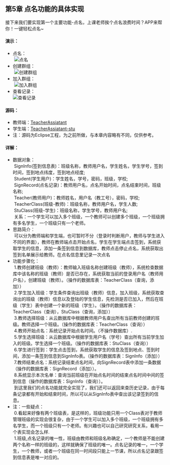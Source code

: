 ## 第5章 点名功能的具体实现
接下来我们要实现第一个主要功能-点名，上课老师挨个点名浪费时间？APP来帮你！一键轻松点名~</br>
#### 演示：
* 点名：</br>
  ![](https://github.com/weiyashuai123/TeacherAssiatant-detailed/blob/master/image/5.1demo.gif "点名")</br>
* 创建群组：</br>
  ![](https://github.com/weiyashuai123/TeacherAssiatant-detailed/blob/master/image/5.2createclass.gif "创建群组")</br>
* 加入群组：</br>
  ![](https://github.com/weiyashuai123/TeacherAssiatant-detailed/blob/master/image/5.3joinclass.gif  "加入群组")</br>
* 查看记录：</br>
  ![](https://github.com/weiyashuai123/TeacherAssiatant-detailed/blob/master/image/5.4seerecord.gif "查看记录")</br>
#### 源码：
* 教师端：[TeacherAssiatant](https://github.com/weiyashuai123/TeacherAssiatant-detailed/raw/master/src/TeacherAssistant.zip)</br>
* 学生端：[TeacherAssiatant-stu](https://github.com/weiyashuai123/TeacherAssiatant-detailed/raw/master/src/TeacherAssistant_stu.zip)</br>
* 注：源码为Eclipse工程，为之前所做，与本章内容略有不同，仅供参考。
#### 详解：
* 数据对象：</br>
  SignInfo(签到信息表)：班级名称，教师用户名，学生姓名，学生学号，签到时间，签到地点纬度，签到地点经度;</br>
  Student(学生用户)：学生姓名，学号，密码，班级，学校;</br>
  SignRecord(点名记录)：教师用户名，点名开始时间，点名结束时间，班级名称;</br>
  Teacher(教师用户)：教师姓名，用户名（教工号），密码，学校;</br>
  TeacherClass(班级-教师)：班级名称，教师用户名，学生人数;</br>
  StuClass(班级-学生)：班级名称，学生学号，教师用户名;</br>
  关系：一个学生可以加入多个班级，一个教师可以创建多个班级，一个班级拥有多名学生，一个班级只有一个老师。</br>
* 思路简介：</br>
  可以分为教师端和学生端，也可暂时不分（登录时判断用户，教师与学生进入不同的界面），教师在教师端点击开始点名，学生在学生端点击签到，系统获取学生的信息，添加一条签到信息到数据库，教师点击停止点名，系统获取出签到名单展示给教师。在点名信息里记录一次点名</br>
* 功能步骤化：</br>
  1.教师创建班级（教师）：教师输入班级名称创建班级（教师），系统检查数据库中该名称的班级（教师）是否已存在，系统获取当前的登录用户名（教师用户名），创建班级（教师）。（操作的数据库表：TeacherClass（查询，添加））</br>
  2.学生加入班级：学生条件查询出班级（教师）信息，加入班级，系统获取查询出的班级（教师）信息以及登陆的学生信息，先检测是否已加入，然后在班级（学生）表中创建一个新的班级（学生）。（操作的数据库表：TeacherClass（查询），StuClass（查询，添加））</br>
  3.教师选择班级：从云数据库中根据教师用户名查出所有当前教师创建的班级。教师选择一个班级。（操作的数据库表：TeacherClass（查询））</br>
  4.教师开始点名：系统记录开始点名时间。（不操作数据库）.</br>
  5.学生选择班级：从云数据库中根据学生用户名（学号）查出所有当前学生加入的班级。学生选择一个班级。（操作的数据库表：StuClass（查询））</br>
  6.学生进行签到：学生点击签到，系统获取学生的信息及签到地点、签到时间，添加一条签到信息到SignInfo表。（操作的数据库表：SignInfo（添加））</br>
  7.教师结束点名：系统记录结束点名时间，向SignRecord表中添加一条数据（操作的数据库表：SignRecord（添加））。</br>
  8.系统显示本次名单：查询当前班级在开始点名时间的结束点名时间中间的签到信息（操作的数据库表：SignInfo（查询））。</br>
  到这里我们的点名功能就完全实现了，我们还可以返回来查历史记录，由于每条记录都有开始和结束时间，所以可以从SignInfo表中查出该记录签到的信息。</br>
* 注：一些疑点：</br>
  0.看起来好像有两个班级表，是这样的，班级功能只用一个Class表对于教师管理班级的实现会很复杂，由于一个学生可以加入多个班级，一个班级拥有多名学生，而一个班级只有一个老师。有兴趣也可以自己研究研究关系，看用一个表实现会怎么样.</br>
  1.班级,点名记录的唯一性，班级由教师和班级名称确定，一个教师是不能创建两个名称一样的班级的，这样就确保了班级的唯一。点名记录的唯一，一个学生，一个教师，或者一个班级在同一时间段只能上一节课，所以点名记录跟签到信息表是唯一对应的。
  
